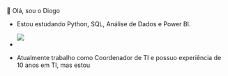 👋 Olá, sou o Diogo

- Estou estudando Python, SQL, Análise de Dados e Power BI.

  <img src="https://cdn.jsdelivr.net/gh/devicons/devicon/icons/python/python-original-wordmark.svg" />
          
          
- 
- Atualmente trabalho como Coordenador de TI e possuo experiência de 10 anos em TI, mas estou 





<!---
lopesdd/lopesdd is a ✨ special ✨ repository because its `README.md` (this file) appears on your GitHub profile.
You can click the Preview link to take a look at your changes.
--->

